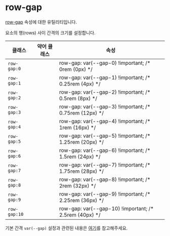 # row-gap

[row-gap](https://developer.mozilla.org/en-US/docs/Web/CSS/row-gap) 속성에 대한 유틸리티입니다.

요소의 행(rows) 사이 간격의 크기를 설정합니다.

<table>
  <thead>
    <tr>
      <th scope="col">클래스</th>
      <th scope="col">약어 클래스</th>
      <th scope="col">속성</th>
    </tr>
  </thead>
  <tbody>
<tr>
  <td><code>row-gap:0</code></td>
  <td class="blank"></td>
  <td><span class="code">row-gap: var(--gap-0) !important;</span> <span class="c:weak">/* 0rem (0px) */</span></td>
</tr>

<tr>
  <td><code>row-gap:1</code></td>
  <td class="blank"></td>
  <td><span class="code">row-gap: var(--gap-1) !important;</span> <span class="c:weak">/* 0.25rem (4px) */</span></td>
</tr>

<tr>
  <td><code>row-gap:2</code></td>
  <td class="blank"></td>
  <td><span class="code">row-gap: var(--gap-2) !important;</span> <span class="c:weak">/* 0.5rem (8px) */</span></td>
</tr>

<tr>
  <td><code>row-gap:3</code></td>
  <td class="blank"></td>
  <td><span class="code">row-gap: var(--gap-3) !important;</span> <span class="c:weak">/* 0.75rem (12px) */</span></td>
</tr>

<tr>
  <td><code>row-gap:4</code></td>
  <td class="blank"></td>
  <td><span class="code">row-gap: var(--gap-4) !important;</span> <span class="c:weak">/* 1rem (16px) */</span></td>
</tr>

<tr>
  <td><code>row-gap:5</code></td>
  <td class="blank"></td>
  <td><span class="code">row-gap: var(--gap-5) !important;</span> <span class="c:weak">/* 1.25rem (20px) */</span></td>
</tr>

<tr>
  <td><code>row-gap:6</code></td>
  <td class="blank"></td>
  <td><span class="code">row-gap: var(--gap-6) !important;</span> <span class="c:weak">/* 1.5rem (24px) */</span></td>
</tr>

<tr>
  <td><code>row-gap:7</code></td>
  <td class="blank"></td>
  <td><span class="code">row-gap: var(--gap-7) !important;</span> <span class="c:weak">/* 1.75rem (28px) */</span></td>
</tr>

<tr>
  <td><code>row-gap:8</code></td>
  <td class="blank"></td>
  <td><span class="code">row-gap: var(--gap-8) !important;</span> <span class="c:weak">/* 2rem (32px) */</span></td>
</tr>

<tr>
  <td><code>row-gap:9</code></td>
  <td class="blank"></td>
  <td><span class="code">row-gap: var(--gap-9) !important;</span> <span class="c:weak">/* 2.25rem (36px) */</span></td>
</tr>

<tr>
  <td><code>row-gap:10</code></td>
  <td class="blank"></td>
  <td><span class="code">row-gap: var(--gap-10) !important;</span> <span class="c:weak">/* 2.5rem (40px) */</span></td>
</tr>
  </tbody>

</table>

기본 간격 `var(--gap)` 설정과 관련된 내용은 [여기](/guide/css-variable-list.html#gap)를 참고해주세요.

